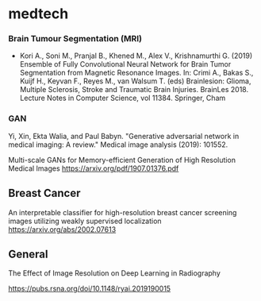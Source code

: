 # medtech

### Brain Tumour Segmentation (MRI)
* Kori A., Soni M., Pranjal B., Khened M., Alex V., Krishnamurthi G. (2019) Ensemble of Fully Convolutional Neural Network for Brain Tumor Segmentation from Magnetic Resonance Images. In: Crimi A., Bakas S., Kuijf H., Keyvan F., Reyes M., van Walsum T. (eds) Brainlesion: Glioma, Multiple Sclerosis, Stroke and Traumatic Brain Injuries. BrainLes 2018. Lecture Notes in Computer Science, vol 11384. Springer, Cham




### GAN
Yi, Xin, Ekta Walia, and Paul Babyn. "Generative adversarial network in medical imaging: A review." Medical image analysis (2019): 101552.

Multi-scale GANs for Memory-efficient
Generation of High Resolution Medical Images
https://arxiv.org/pdf/1907.01376.pdf

## Breast Cancer
An interpretable classifier for high-resolution breast cancer screening images utilizing weakly supervised localization
https://arxiv.org/abs/2002.07613

## General
The Effect of Image Resolution on Deep Learning in Radiography


https://pubs.rsna.org/doi/10.1148/ryai.2019190015
